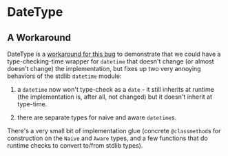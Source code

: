 # DateType

## A Workaround

DateType is a [workaround for this
bug](https://github.com/python/mypy/issues/9015) to demonstrate that we could
have a type-checking-time wrapper for `datetime` that doesn't change (or almost
doesn't change) the implementation, but fixes up two very annoying behaviors of
the stdlib `datetime` module:

1. a `datetime` now won't type-check as a `date` - it still inherits at runtime
   (the implementation is, after all, not changed) but it doesn't inherit at
   type-time.

2. there are separate types for naive and aware `datetime`s.

There's a very small bit of implementation glue (concrete `@classmethod`s for
construction on the `Naive` and `Aware` types, and a few functions that do
runtime checks to convert to/from stdlib types).
